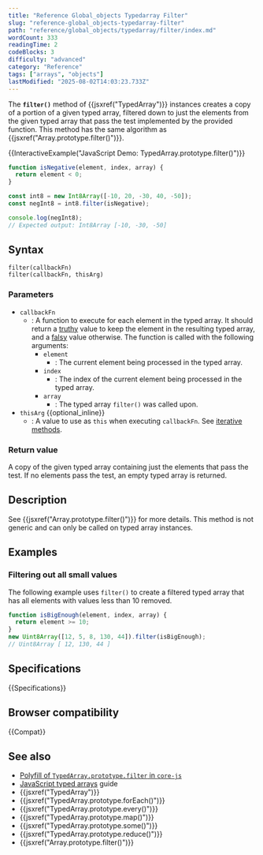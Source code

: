 ```yaml
---
title: "Reference Global_objects Typedarray Filter"
slug: "reference-global_objects-typedarray-filter"
path: "reference/global_objects/typedarray/filter/index.md"
wordCount: 333
readingTime: 2
codeBlocks: 3
difficulty: "advanced"
category: "Reference"
tags: ["arrays", "objects"]
lastModified: "2025-08-02T14:03:23.733Z"
---
```



The **`filter()`** method of {{jsxref("TypedArray")}} instances creates a copy of a portion of a given typed array, filtered down to just the elements from the given typed array that pass the test implemented by the provided function. This method has the same algorithm as {{jsxref("Array.prototype.filter()")}}.

{{InteractiveExample("JavaScript Demo: TypedArray.prototype.filter()")}}

```js interactive-example
function isNegative(element, index, array) {
  return element < 0;
}

const int8 = new Int8Array([-10, 20, -30, 40, -50]);
const negInt8 = int8.filter(isNegative);

console.log(negInt8);
// Expected output: Int8Array [-10, -30, -50]
```

## Syntax

```js-nolint
filter(callbackFn)
filter(callbackFn, thisArg)
```

### Parameters

- `callbackFn`
  - : A function to execute for each element in the typed array. It should return a [truthy](/en-US/docs/Glossary/Truthy) value to keep the element in the resulting typed array, and a [falsy](/en-US/docs/Glossary/Falsy) value otherwise. The function is called with the following arguments:
    - `element`
      - : The current element being processed in the typed array.
    - `index`
      - : The index of the current element being processed in the typed array.
    - `array`
      - : The typed array `filter()` was called upon.
- `thisArg` {{optional_inline}}
  - : A value to use as `this` when executing `callbackFn`. See [iterative methods](/en-US/docs/Web/JavaScript/Reference/Global_Objects/Array#iterative_methods).

### Return value

A copy of the given typed array containing just the elements that pass the test. If no elements pass the test, an empty typed array is returned.

## Description

See {{jsxref("Array.prototype.filter()")}} for more details. This method is not generic and can only be called on typed array instances.

## Examples

### Filtering out all small values

The following example uses `filter()` to create a filtered typed array that has all elements with values less than 10 removed.

```js
function isBigEnough(element, index, array) {
  return element >= 10;
}
new Uint8Array([12, 5, 8, 130, 44]).filter(isBigEnough);
// Uint8Array [ 12, 130, 44 ]
```

## Specifications

{{Specifications}}

## Browser compatibility

{{Compat}}

## See also

- [Polyfill of `TypedArray.prototype.filter` in `core-js`](https://github.com/zloirock/core-js#ecmascript-typed-arrays)
- [JavaScript typed arrays](/en-US/docs/Web/JavaScript/Guide/Typed_arrays) guide
- {{jsxref("TypedArray")}}
- {{jsxref("TypedArray.prototype.forEach()")}}
- {{jsxref("TypedArray.prototype.every()")}}
- {{jsxref("TypedArray.prototype.map()")}}
- {{jsxref("TypedArray.prototype.some()")}}
- {{jsxref("TypedArray.prototype.reduce()")}}
- {{jsxref("Array.prototype.filter()")}}
